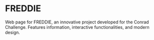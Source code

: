 # FREDDIE
Web page for FREDDIE, an innovative project developed for the Conrad Challenge. Features information, interactive functionalities, and modern design.
